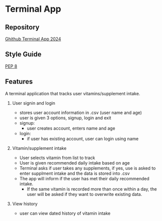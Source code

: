# Terminal App

## Repository
[Ghithub Terminal App 2024](https://github.com/nlina-0/terminal-app-2024)

## Style Guide
[PEP 8](https://peps.python.org/pep-0008/)

<!-- ## Referenced Source -->

## Features

A terminal application that tracks user vitamins/supplement intake.

1. User signin and login
    - stores user account information in .csv (user name and age)
    - user is given 3 options, signup, login and exit
    - signup:
        - user creates account, enters name and age
    - login:
        - if user has existing account, user can login using name

2. Vitamin/supplement intake
    - User selects vitamin from list to track
    - User is given recommended daily intake based on age
    - Terminal asks if user takes any supplements, if yes, use is asked to enter supplment intake and the data is stored into .csv
    - The app will inform if the user has met their daily recommended intake.
        - If the same vitamin is recorded more than once within a day, the user will be asked if they want to overwrite existing data.

3. View history
    - user can view dated history of vitamin intake